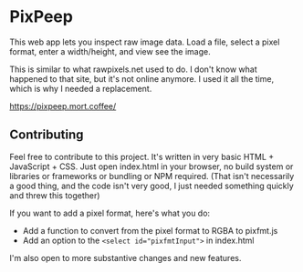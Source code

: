 # PixPeep

This web app lets you inspect raw image data.
Load a file, select a pixel format, enter a width/height,
and view see the image.

This is similar to what rawpixels.net used to do.
I don't know what happened to that site, but it's not online anymore.
I used it all the time, which is why I needed a replacement.

https://pixpeep.mort.coffee/

## Contributing

Feel free to contribute to this project.
It's written in very basic HTML + JavaScript + CSS.
Just open index.html in your browser,
no build system or libraries or frameworks or bundling or NPM required.
(That isn't necessarily a good thing, and the code isn't very good,
I just needed something quickly and threw this together)

If you want to add a pixel format, here's what you do:

* Add a function to convert from the pixel format to RGBA to pixfmt.js
* Add an option to the `<select id="pixfmtInput">` in index.html

I'm also open to more substantive changes and new features.
